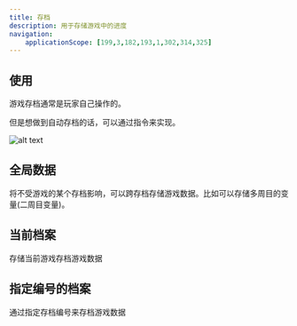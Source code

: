 ```yaml
---
title: 存档
description: 用于存储游戏中的进度
navigation:
    applicationScope: [199,3,182,193,1,302,314,325]
---
```


## 使用

游戏存档通常是玩家自己操作的。

但是想做到自动存档的话，可以通过指令来实现。

![alt text](https://cdn.gcw.wiki/gcw/image/zh_hans/commands/system/save/image.png)

## 全局数据

将不受游戏的某个存档影响，可以跨存档存储游戏数据。比如可以存储多周目的变量(二周目变量)。

## 当前档案

存储当前游戏存档游戏数据

## 指定编号的档案

通过指定存档编号来存档游戏数据
